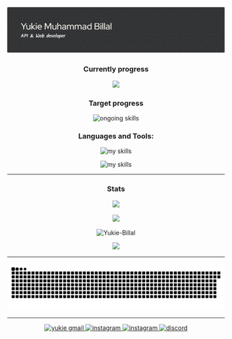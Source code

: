 ![Banner](./github-header.png)
---

<h3 align="center">Currently progress</h3>
<p align="center">
  <img src="https://skillicons.dev/icons?i=react,laravel,typescript" />
</p>

<h3 align="center">Target progress</h3>
<p align="center">
  <img src="https://skillicons.dev/icons?i=bash,docker,linux,mongodb,neovim,django,postgres,redis,bun" alt="ongoing skills" />
</p>

<h3 align="center">Languages and Tools:</h3>
<p align="center">
  <img src="https://skillicons.dev/icons?i=css,html,sass,tailwindcss,bootstrap,javascript,typescript,react,vue,nuxt&perline=10" alt="my skills" />
</p>
<p align="center">
  <img src="https://skillicons.dev/icons?i=nodejs,python,flask,mysql,vscode,postman,git,github,laravel,php&perline=10" alt="my skills" />
</p>

---

<div align="center">
  <h3>Stats</h3>

  <p>
  <picture>
    <source
      srcset="https://github-readme-stats.vercel.app/api/top-langs?username=yukie-billal&show_icons=true&locale=en&layout=compact&theme=transparent&hide_border=true"
      media="(prefers-color-scheme: dark)"
    />
    <source
      srcset="https://github-readme-stats.vercel.app/api/top-langs?username=yukie-billal&show_icons=true"
      media="(prefers-color-scheme: light), (prefers-color-scheme: no-preference)"
    />
    <img src="https://github-readme-stats.vercel.app/api/top-langs?username=yukie-billal&show_icons=true" />
  </picture>
  </p>
  <p>
    <picture>
      <source
        srcset="https://github-readme-stats.vercel.app/api?username=yukie-billal&show_icons=true&theme=transparent&hide_border=true"
        media="(prefers-color-scheme: dark)"
      />
      <source
        srcset="https://github-readme-stats.vercel.app/api?username=yukie-billal&show_icons=true"
        media="(prefers-color-scheme: light), (prefers-color-scheme: no-preference)"
      />
      <img src="https://github-readme-stats.vercel.app/api?username=yukie-billal&show_icons=true" />
    </picture>
  </p>
  <p>
    <img src="https://github-readme-stats.vercel.app/api/wakatime?username=Yukie_billal&layout=compact&theme=transparent&hide_border=true" alt="Yukie-Billal" />
  </p>
</div>

<p align="center">
  <img src="https://komarev.com/ghpvc/?username=yukie-billal&color=brightgreen" />
</p>

---

<p align="center">
  <picture>
    <source
      media="(prefers-color-scheme: dark)"
      srcset="https://raw.githubusercontent.com/yukie-billal/yukie-billal/snake_output/github-contribution-grid-snake-dark.svg"
    />
    <source
      media="(prefers-color-scheme: light)"
      srcset="https://raw.githubusercontent.com/yukie-billal/yukie-billal/snake_output/github-contribution-grid-snake.svg"
    />
    <img
      alt="github contribution grid snake animation"
      src="https://raw.githubusercontent.com/yukie-billal/yukie-billal/snake_output/github-contribution-grid-snake.svg"
    />
  </picture>
</p>

---

<p align="center">
  <a href="mailto:yukiembillal01@gmail.com">
    <img src="https://skillicons.dev/icons?i=gmail" alt="yukie gmail" />
  </a>
  <a href="https://www.instagram.com/yukie_m_billal/">
    <img src="https://skillicons.dev/icons?i=instagram" alt="instagram" />
  </a>
  <a href="https://www.linkedin.com/in/yukie-muhammad-billal-b3bb59271">
    <img src="https://skillicons.dev/icons?i=linkedin" alt="instagram" />
  </a>
  <a href="https://discord.com/users/916938902785380353">
    <img src="https://skillicons.dev/icons?i=discord" alt="discord" />
  </a>
</p>
